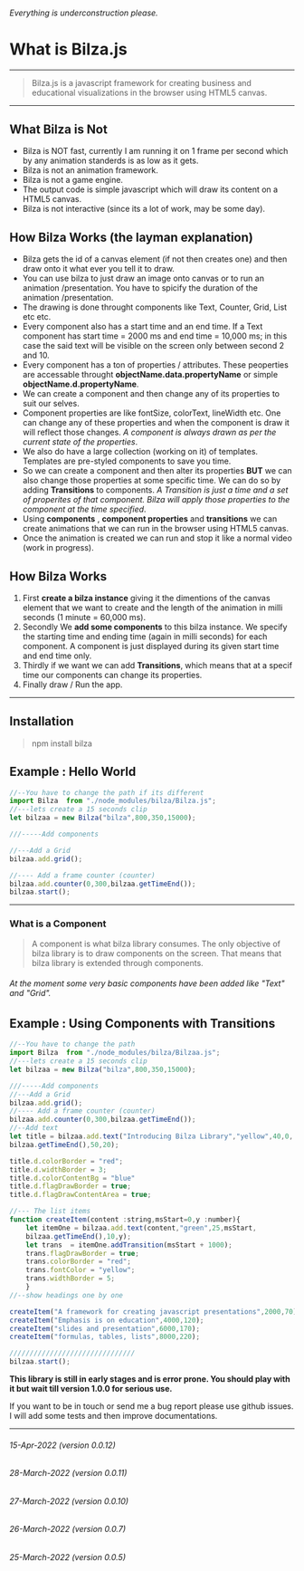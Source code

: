 ###### Everything is underconstruction please.

# What is Bilza.js

---
> Bilza.js is a javascript framework for creating business and educational visualizations in the browser using HTML5 canvas.
---


## What Bilza is Not
 - Bilza is NOT fast, currently I am running it on 1 frame per second which by any animation standerds is as low as it gets.
 - Bilza is not an animation framework.
 - Bilza is not a game engine.
 - The output code is simple javascript which will draw its content on a HTML5 canvas.
- Bilza is not interactive (since its a lot of work, may be some day).

## How Bilza Works (the layman explanation)
- Bilza gets the id of a canvas element (if not then creates one) and then draw onto it what ever you tell it to draw.
- You can use bilza to just draw an image onto canvas or to run an animation /presentation. You have to spicify the duration of the animation /presentation.
- The drawing is done throught components like Text, Counter, Grid, List etc etc.
- Every component also has a start time and an end time. If a Text component has start time = 2000 ms and end time = 10,000 ms; in this case the said text will be visible on the screen only between second 2 and 10.
- Every component has a ton of properties / attributes. These peoperties are accessable throught **objectName.data.propertyName** or simple **objectName.d.propertyName**.
- We can create a component and then change any of its properties to suit our selves.
- Component properties are like fontSize, colorText, lineWidth etc. One can change any of these properties and when the component is draw it will reflect those changes. *A component is always drawn as per the current state of the properties*. 
- We also do have a large collection (working on it) of templates. Templates are pre-styled components to save you time.
- So we can create a component and then alter its properties **BUT** we can also change those properties at some specific time. We can do so by adding **Transitions** to components. *A Transition is just a time and a set of properites of that component. Bilza will apply those properties to the component at the time specified*.
- Using **components** , **component properties** and **transitions** we can create animations that we can run in the browser using HTML5 canvas.
- Once the animation is created we can run and stop it like a normal video (work in progress).

## How Bilza Works
1. First **create a bilza instance** giving it the dimentions of the canvas element that we want to create and the length of the animation in milli seconds (1 minute = 60,000 ms).
2. Secondly We **add some components** to this bilza instance. We specify the starting time and ending time (again in milli seconds) for each component. A component is just displayed during its given start time and end time only.
3. Thirdly if we want we can add **Transitions**, which means that at a specif time our components can change its properties.
4. Finally draw / Run the app.
---
## Installation

> npm install bilza

## Example : Hello World 

```javascript
//--You have to change the path if its different
import Bilza  from "./node_modules/bilza/Bilza.js";
//---lets create a 15 seconds clip
let bilzaa = new Bilza("bilza",800,350,15000);

///-----Add components

//---Add a Grid
bilzaa.add.grid();

//---- Add a frame counter (counter)
bilzaa.add.counter(0,300,bilzaa.getTimeEnd());
bilzaa.start();
```
---

### What is a Component 

> A component is what bilza library consumes. The only objective of bilza library is to draw components on the screen. That means that bilza library is extended through components.

###### At the moment some very basic components have been added like "Text" and "Grid".

## Example : Using Components with Transitions

```javascript
//--You have to change the path 
import Bilza  from "./node_modules/bilza/Bilzaa.js";
//---lets create a 15 seconds clip
let bilzaa = new Bilza("bilza",800,350,15000);

///-----Add components
//---Add a Grid
bilzaa.add.grid();
//---- Add a frame counter (counter)
bilzaa.add.counter(0,300,bilzaa.getTimeEnd());
//--Add text
let title = bilzaa.add.text("Introducing Bilza Library","yellow",40,0,
bilzaa.getTimeEnd(),50,20);

title.d.colorBorder = "red";
title.d.widthBorder = 3;
title.d.colorContentBg = "blue"
title.d.flagDrawBorder = true;
title.d.flagDrawContentArea = true;

//--- The list items
function createItem(content :string,msStart=0,y :number){
    let itemOne = bilzaa.add.text(content,"green",25,msStart,
    bilzaa.getTimeEnd(),10,y);
    let trans  = itemOne.addTransition(msStart + 1000);
    trans.flagDrawBorder = true;
    trans.colorBorder = "red";
    trans.fontColor = "yellow";
    trans.widthBorder = 5;
    }
//--show headings one by one

createItem("A framework for creating javascript presentations",2000,70);
createItem("Emphasis is on education",4000,120);
createItem("slides and presentation",6000,170);
createItem("formulas, tables, lists",8000,220);

///////////////////////////////
bilzaa.start();

```

**This library is still in early stages and is error prone. You should play with it but wait till version 1.0.0 for serious use.**


If you want to be in touch or send me a bug report please use github issues.
I will add some tests and then improve documentations.

-----
###### 15-Apr-2022   (version 0.0.12)
###### 28-March-2022 (version 0.0.11)
###### 27-March-2022 (version 0.0.10)
###### 26-March-2022 (version 0.0.7)
###### 25-March-2022 (version 0.0.5)



